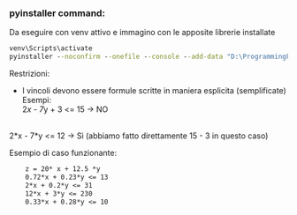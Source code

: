 ### pyinstaller command:
Da eseguire con venv attivo e immagino con le apposite librerie installate
```cmd
venv\Scripts\activate
pyinstaller --noconfirm --onefile --console --add-data "D:\ProgrammingFolder\Python\MassimizzazioneCosti_GEP\venv\Lib\site-packages\pulp;pulp/"  "LocalInterface.py"
```

Restrizioni:
- I vincoli devono essere formule scritte in maniera esplicita (semplificate)
Esempi:<br/>
2*x - 7*y + 3 <= 15 -> NO
<br/>
2*x - 7*y <= 12 -> Sì (abbiamo fatto direttamente 15 - 3 in questo caso)

Esempio di caso funzionante:

```txt
    z = 20* x + 12.5 *y
    0.72*x + 0.23*y <= 13
    2*x + 0.2*y <= 31
    12*x + 3*y <= 230
    0.33*x + 0.28*y <= 10
```